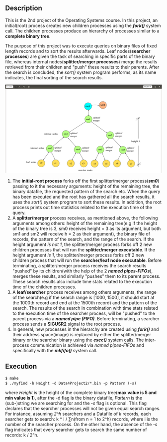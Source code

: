 
## Description
This is the 2nd project of the Operating Systems course. In this project, an initial(root) process creates new children processes using the **_fork()_** system call. The children processes produce an hierarchy of processes similar to a **complete binary tree**. 

The purpose of this project was to execute queries on binary files of fixed length records and to sort the results afterwards. Leaf nodes(**searcher processes**) are given the task of searching in specific parts of the binary file, whereas internal nodes(**splitter/merger processes**) merge the results retrieved from their children and "push" these results to their parents. After the search is concluded, the *sort()* system program performs, as its name indicates, the final sorting of the search results.

![Screenshot](BinaryTree.png)

1. The **initial-root process** forks off the first splitter/merger process(**_sm0_**) passing to it the necessary arguments: height of the remaining tree, the binary datafile, the requested pattern of the search etc. When the query has been executed and the root has gathered all the search results, it uses the *sort()* system program to sort these results. In addition, the root process prints out time statistics related to the execution time of the query.
2. A **splitter/merger** process receives, as mentioned above, the following arguments among others: height of the remaining tree(e.g if the height of the binary tree is 3, sm0 receives height = 3 as its argument, but both sm1 and sm2 will receive h = 2 as their argument), the binary file of records, the pattern of the search, and the range of the search. If the height argument *is not 1*, the splitter/merger process forks off 2 new children processes that will run the **splitter/merger executable**. If the height argument *is 1*, the splitter/merger process forks off 2 new children process that will run the **searcher/leaf node executable**. Before terminating, a splitter/merger process receives the search results "pushed" by its children(with the help of the 2 **_named pipes-FIFOs_**), merges these results, and similarly "pushes" them to its parent process. These search results also include time stats related to the execution time of the children processes.
3. A **leaf/searcher** process receives among others arguments, the range of the search(e.g if the search range is [1000, 1500], it should start at the 1000th record and end at the 1500th record) and the pattern of the search. The results of the search in combination with time stats related to the execution time of the searcher process, will be "pushed" to the parent process via a **_named pipe (FIFO)_**. Before terminating, a searcher process sends a **SIGUSR2** signal to the root process.
4. In general, new processes in the hierarchy are created using **_fork()_** and their address space(image) is replaced by either the splitter/merger binary or the searcher binary using the **_exec()_** system calls. The inter-process communication is achieved via *named pipes-FIFOs* and specifically with the **_mkfifo()_** system call. 

## Execution 

```
$ make
$ ./myfind -h Height -d Data4Project2/*.bin -p Pattern (-s)

```
where *Height* is the height of the complete binary tree(**max value is 5 and min value is 1**), after the -d flag is the binary datafile, *Pattern* is the (sub-)string we are searching for and the *-s* flag is optional. This flag declares that the searcher processes will not be given equal search ranges. For instance, assuming *2^h* searchers and a Datafile of *k* records, each searcher gets to search: k * i / &sum;n(from n = 1 to 2^h) records, where i is the number of the searcher process. On the other hand, the absence of the *-s* flag indicates that every searcher gets to search the same number of records: k / 2^h.




 
